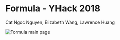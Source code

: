 # Formula - YHack 2018
Cat Ngoc Nguyen, Elizabeth Wang, Lawrence Huang

![Formula main page](https://raw.githubusercontent.com/lawrenceh1850/formula/blob/master/Assets/Main_page_mockup.PNG)

